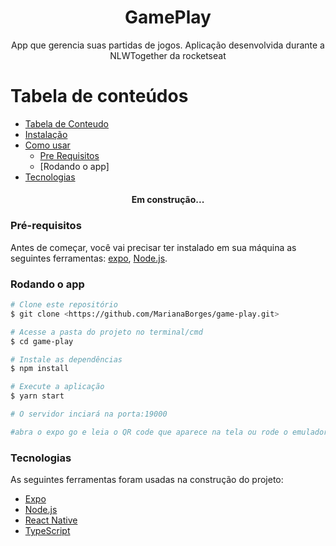 <h1 align="center">GamePlay</h1>
<p align="center">App que gerencia suas partidas de jogos. Aplicação desenvolvida durante a NLWTogether da rocketseat</p>

Tabela de conteúdos
=================
<!--ts-->
   * [Tabela de Conteudo](#tabela-de-conteudo)
   * [Instalação](#instalacao)
   * [Como usar](#como-usar)
      * [Pre Requisitos](#pre-requisitos)
      * [Rodando o app]
   * [Tecnologias](#tecnologias)
<!--te-->

<h4 align="center"> 
 Em construção...
</h4>

### Pré-requisitos

Antes de começar, você vai precisar ter instalado em sua máquina as seguintes ferramentas:
[expo](https://docs.expo.io/), [Node.js](https://nodejs.org/en/). 

### Rodando o app

```bash
# Clone este repositório
$ git clone <https://github.com/MarianaBorges/game-play.git>

# Acesse a pasta do projeto no terminal/cmd
$ cd game-play

# Instale as dependências
$ npm install

# Execute a aplicação
$ yarn start

# O servidor inciará na porta:19000

#abra o expo go e leia o QR code que aparece na tela ou rode o emulador
```

### Tecnologias

As seguintes ferramentas foram usadas na construção do projeto:

- [Expo](https://expo.io/)
- [Node.js](https://nodejs.org/en/)
- [React Native](https://reactnative.dev/)
- [TypeScript](https://www.typescriptlang.org/)
